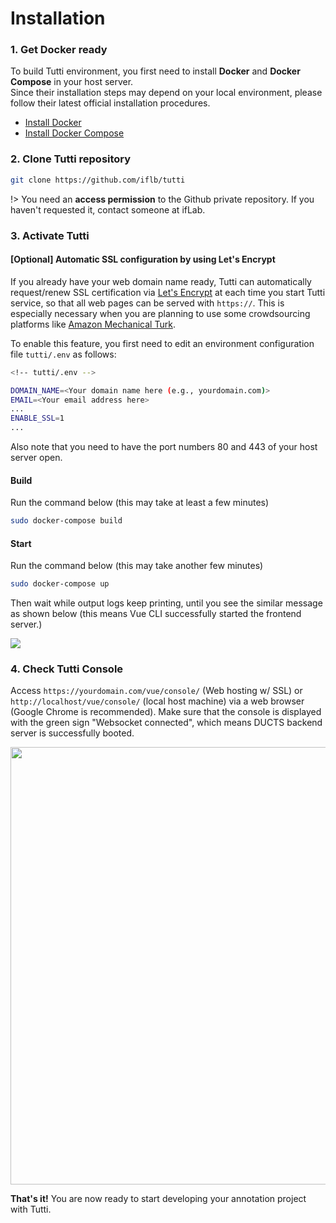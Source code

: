 # Installation

### 1. Get Docker ready

To build Tutti environment, you first need to install **Docker** and **Docker Compose** in your host server.  
Since their installation steps may depend on your local environment, please follow their latest official installation procedures.

- [Install Docker](https://docs.docker.com/get-docker/)
- [Install Docker Compose](https://docs.docker.com/compose/install/)

### 2. Clone Tutti repository

```bash
git clone https://github.com/iflb/tutti
```

!> You need an **access permission** to the Github private repository. If you haven't requested it, contact someone at ifLab.

### 3. Activate Tutti

#### [Optional] Automatic SSL configuration by using Let's Encrypt

If you already have your web domain name ready, Tutti can automatically request/renew SSL certification via [Let's Encrypt](https://letsencrypt.org) at each time you start Tutti service, so that all web pages can be served with `https://`.
This is especially necessary when you are planning to use some crowdsourcing platforms like [Amazon Mechanical Turk](https://mturk.com). 

To enable this feature, you first need to edit an environment configuration file `tutti/.env` as follows:

```bash
<!-- tutti/.env -->

DOMAIN_NAME=<Your domain name here (e.g., yourdomain.com)>
EMAIL=<Your email address here>
...
ENABLE_SSL=1
...
```

Also note that you need to have the port numbers 80 and 443 of your host server open.

#### Build

Run the command below (this may take at least a few minutes)

```bash
sudo docker-compose build
```

#### Start

Run the command below (this may take another few minutes)

```bash
sudo docker-compose up
```

Then wait while output logs keep printing, until you see the similar message as shown below (this means Vue CLI successfully started the frontend server.)

<img src="/_media/vue-ready-output.png" />

### 4. Check Tutti Console

Access `https://yourdomain.com/vue/console/` (Web hosting w/ SSL) or `http://localhost/vue/console/` (local host machine) via a web browser (Google Chrome is recommended).
Make sure that the console is displayed with the green sign "Websocket connected", which means DUCTS backend server is successfully booted.

<img src="/_media/console-ready-screenshot.png" width="700" />

**That's it!** You are now ready to start developing your annotation project with Tutti.
